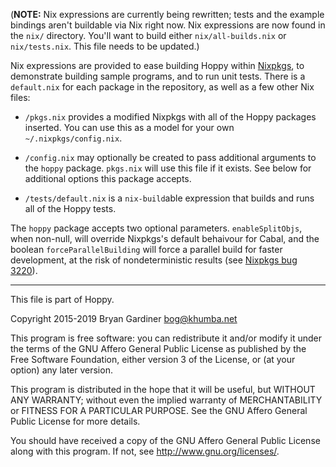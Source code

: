 (**NOTE:** Nix expressions are currently being rewritten; tests and the example
bindings aren't buildable via Nix right now.  Nix expressions are now found in
the `nix/` directory.  You'll want to build either `nix/all-builds.nix` or
`nix/tests.nix`.  This file needs to be updated.)

Nix expressions are provided to ease building Hoppy within
[Nixpkgs](https://nixos.org/nixpkgs), to demonstrate building sample programs,
and to run unit tests.  There is a `default.nix` for each package in the
repository, as well as a few other Nix files:

- `/pkgs.nix` provides a modified Nixpkgs with all of the Hoppy packages
  inserted.  You can use this as a model for your own `~/.nixpkgs/config.nix`.

- `/config.nix` may optionally be created to pass additional arguments to the
  `hoppy` package.  `pkgs.nix` will use this file if it exists.  See below for
  additional options this package accepts.

- `/tests/default.nix` is a `nix-build`able expression that builds and runs all
  of the Hoppy tests.

The `hoppy` package accepts two optional parameters.  `enableSplitObjs`, when
non-null, will override Nixpkgs's default behaivour for Cabal, and the boolean
`forceParallelBuilding` will force a parallel build for faster development, at
the risk of nondeterministic results (see
[Nixpkgs bug 3220](https://github.com/NixOS/nixpkgs/issues/3220)).

---

This file is part of Hoppy.

Copyright 2015-2019 Bryan Gardiner <bog@khumba.net>

This program is free software: you can redistribute it and/or modify
it under the terms of the GNU Affero General Public License as published by
the Free Software Foundation, either version 3 of the License, or
(at your option) any later version.

This program is distributed in the hope that it will be useful,
but WITHOUT ANY WARRANTY; without even the implied warranty of
MERCHANTABILITY or FITNESS FOR A PARTICULAR PURPOSE.  See the
GNU Affero General Public License for more details.

You should have received a copy of the GNU Affero General Public License
along with this program.  If not, see <http://www.gnu.org/licenses/>.
